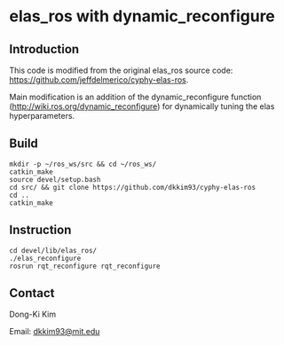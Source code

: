 # elas_ros with dynamic_reconfigure

## Introduction
This code is modified from the original elas_ros source code: https://github.com/jeffdelmerico/cyphy-elas-ros.

Main modification is an addition of the dynamic_reconfigure function (http://wiki.ros.org/dynamic_reconfigure) for dynamically tuning the elas hyperparameters. 

## Build
```
mkdir -p ~/ros_ws/src && cd ~/ros_ws/
catkin_make
source devel/setup.bash
cd src/ && git clone https://github.com/dkkim93/cyphy-elas-ros
cd ..
catkin_make
```

## Instruction
```
cd devel/lib/elas_ros/
./elas_reconfigure
rosrun rqt_reconfigure rqt_reconfigure
```

## Contact
Dong-Ki Kim

Email: dkkim93@mit.edu
